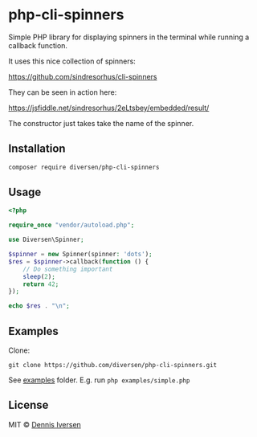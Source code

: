 # php-cli-spinners

Simple PHP library for displaying spinners in the terminal while running a callback function.

It uses this nice collection of spinners:

https://github.com/sindresorhus/cli-spinners

They can be seen in action here:

https://jsfiddle.net/sindresorhus/2eLtsbey/embedded/result/

The constructor just takes take the name of the spinner.

## Installation

```bash
composer require diversen/php-cli-spinners
```

## Usage

```php
<?php

require_once "vendor/autoload.php";

use Diversen\Spinner;

$spinner = new Spinner(spinner: 'dots');
$res = $spinner->callback(function () {
    // Do something important
    sleep(2);
    return 42;
});

echo $res . "\n";

```

## Examples

Clone:

    git clone https://github.com/diversen/php-cli-spinners.git

See [examples](examples) folder. E.g. run `php examples/simple.php`

## License

MIT © [Dennis Iversen](https://github.com/diversen)